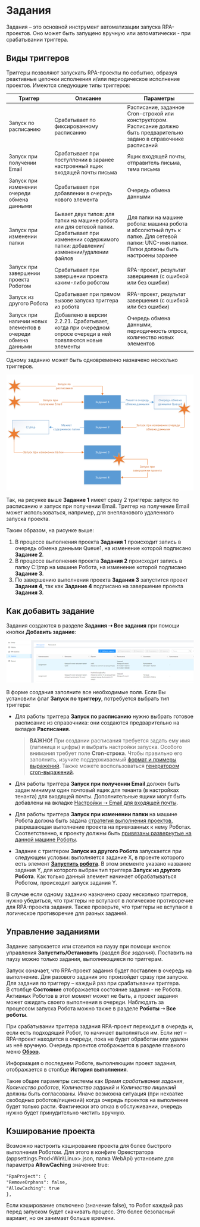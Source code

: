 # Задания

Задания – это основной инструмент автоматизации запуска RPA-проектов. Оно может быть запущено вручную или автоматически - при срабатывании триггера. 

## Виды триггеров

Триггеры позволяют запускать RPA-проекты по событию, образуя реактивные цепочки исполнения и/или периодическое исполнение проектов. Имеются следующие типы триггеров:

| Триггер        | Описание   | Параметры              |
| -------------- | ------ | ------------------------------------------ |
| Запуск по расписанию    | Срабатывает по фиксированному расписанию | Расписание, заданное Cron-строкой или конструктором. Расписание должно быть предварительно задано в справочнике расписаний |
| Запуск при получении Email | Срабатывает при поступлении в заранее настроенный ящик входящей почты письма | Ящик входящей почты, отправитель письма, тема письма |
| Запуск при изменении очереди обмена данными | Срабатывает при добавлении в очередь нового элемента | Очередь обмена данными |
| Запуск при изменении папки | Бывает двух типов: для папки на машине робота или для сетевой папки. Срабатывает при изменении содержимого папки: добавлении/изменении/удалении файлов | Для папки на машине робота: машина робота и абсолютный путь к папке. Для сетевой папки: UNC-имя папки. Папки должны быть настроены заранее |
| Запуск при завершении проекта Роботом | Срабатывает при завершении проекта каким-либо роботом | RPA-проект, результат завершения (с ошибкой или без ошибки) |
| Запуск из другого Робота | Срабатывает при прямом вызове запуска триггера из робота  | RPA-проект, результат завершения (с ошибкой или без ошибки) |
| Запуск при наличии новых элементов в очереди обмена данными | Добавлено в версии 2.2.21. Срабатывает, когда при очередном опросе очереди в ней появляются новые элементы | Очередь обмена данными, периодичность опроса, количество новых элементов |

Одному заданию может быть одновременно назначено несколько триггеров.

![](<../../.gitbook/assets/Триггеры.png>)

Так, на рисунке выше **Задание 1** имеет сразу 2 триггера: запуск по расписанию и запуск при получении Email. Триггер на получение Email может использоваться, например, для внепланового удаленного запуска проекта.

Таким образом, на рисунке выше:
1. В процессе выполнения проекта **Задания 1** происходит запись в очередь обмена данными Queue1, на изменение которой подписано **Задание 2**.
2. В процессе выполнения проекта **Задания 2** происходит запись в папку C:\tmp на машине Робота, на изменение которой подписано **Задание 3**.
3. По завершению выполнения проекта **Задания 3** запустится проект **Задания 4**, так как **Задание 4** подписано на завершение проекта **Задания 3**.

## Как добавить задание

Задания создаются в разделе **Задания ➝ Все задания** при помощи кнопки **Добавить задание**:

![](<../../.gitbook/assets/0 (13)>)

В форме создания заполните все необходимые поля. Если Вы установили флаг **Запуск по триггеру**, потребуется выбрать тип триггера:

* Для работы триггера **Запуск по расписанию** нужно выбрать готовое расписание из справочника: они создаются предварительно на вкладке **Расписания**.
  > **ВАЖНО!** При создании расписания требуется задать ему имя (латиница и цифры) и выбрать настройки запуска. Особого внимания требует поле **Cron-строка**. Чтобы правильно его заполнить, изучите поддерживаемый [формат и примеры выражений](https://www.quartz-scheduler.net/documentation/quartz-3.x/tutorial/crontrigger.html#introduction). Также можете воспользоваться [генератором cron-выражений](https://www.freeformatter.com/cron-expression-generator-quartz.html).

* Для работы триггера **Запуск при получении Email** должен быть задан минимум один почтовый ящик для тенанта (в настройках тенанта) для входящей почты. Дополнительные ящики могут быть добавлены на вкладке [Настройки ➝ Email для входящей почты](https://docs.primo-rpa.ru/primo-rpa/orchestrator/settings/register-robot/email).

* Для работы триггера **Запуск при изменении папки** на машине Робота должна быть задана [стратегия выполнения проектов](https://docs.primo-rpa.ru/primo-rpa/orchestrator/settings/projects-queue), разрешающая выполнение проекта на привязанных к нему Роботах. Соответственно, к проекту должны быть [привязаны развернутые на данной машине Роботы](https://docs.primo-rpa.ru/primo-rpa/orchestrator/basics/assign-task). 
* Задание с триггером **Запуск из другого Робота** запускается при следующем условии: выполняется задание X, в проекте которого есть элемент [**Запустить робота**](https://docs.primo-rpa.ru/primo-rpa/g_elements/osnovnye-elementy/orkestrator/els_process/el_invokerobot). В этом элементе указано название задания Y, для которого выбран тип триггера **Запуск из другого Робота**. Как только данный элемент начинает обрабатываться Роботом, происходит запуск задания Y.

В случае если одному заданию назначено сразу несколько триггеров, нужно убедиться, что триггеры не вступают в логическое противоречие для RPA-проекта задания. Также проверьте, что триггеры не вступают в логическое противоречие для разных заданий.

## Управление заданиями

Задание запускается или ставится на паузу при помощи кнопок управления **Запустить/Остановить** (раздел *Все задания*). Поставить на паузу можно только задания, выполняющиеся по триггерам.

Запуск означает, что RPA-проект задания будет поставлен в очередь на выполнение. Для разового задания это произойдет сразу при запуске. Для задания по триггеру – каждый раз при срабатывании триггера.\
В столбце **Состояние** отображается состояние задания - не Робота. Активных Роботов в этот момент может не быть, а проект задания может ожидать своего выполнения в очереди. Наблюдать за процессом запуска Робота можно также в разделе **Роботы ➝ Все роботы**.

При срабатывании триггера задания RPA-проект переходит в очередь и, если есть подходящий Робот, то начинает выполняться им. Если нет – RPA-проект находится в очереди, пока не будет обработан или удален из неё вручную. Очередь проектов отображается в разделе главного меню [**Обзор**](https://docs.primo-rpa.ru/primo-rpa/orchestrator/monitoring/dashboard).

Информация о последнем Роботе, выполняющим проект задания, отображается в столбце **История выполнения**. 

Такие общие параметры системы как *Время срабатывания задания*, *Количество роботов*, *Количество заданий* и *Количество лицензий* должны быть согласованы. Иначе возможна ситуация (при нехватке свободных роботов/лицензий) когда очередь проектов на выполнение будет только расти. Фактически это отказ в обслуживании, очередь нужно будет принудительно чистить вручную.

## Кэширование проекта

Возможно настроить кэширование проекта для более быстрого выполнения Роботом. Для этого в конфиге Оркестратора (appsettings.Prod<Win\Linux>.json, папка WebApi) установите для параметра **AllowCaching** значение true:

```
"RpaProject": {
"RemoveOrphans": false,
"AllowCaching": true
},
```
Если кэширование отключено (значение false), то Робот каждый раз перед запуском будет скачивать процесс. Это более безопасный вариант, но он занимает больше времени.
